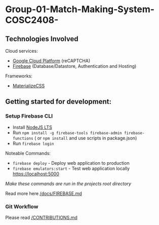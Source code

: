 # Group-01-Match-Making-System-COSC2408-

## Technologies Involved

Cloud services:
- [Google Cloud Platform](https://cloud.google.com/) (reCAPTCHA)
- [Firebase](https://firebase.google.com/) (Database/Datastore, Authentication and Hosting)

Frameworks:
- [MaterializeCSS](https://materializecss.com/)

## Getting started for development:

### Setup Firebase CLI
- Install [NodeJS LTS](https://nodejs.org/en/download/)
- Run `npm install -g firebase-tools firebase-admin firebase-functions` ( or `npm install` and use scripts in package.json)
- Run `firebase login`

Noteable Commands:
- `firebase deploy` - Deploy web application to production
- `firebase emulators:start` - Test web application locally [https://localhost:5000](https://localhost:5000)

*Make these commands are run in the projects root directory*

Read more here [/docs/FIREBASE.md](/docs/FIREBASE.md)

### Git Workflow 
Please read [/CONTRIBUTIONS.md](/CONTRIBUTIONS.md)
